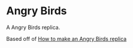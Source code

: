 # Angry Birds

A Angry Birds replica.

Based off of [How to make an Angry Birds replica](https://www.youtube.com/watch?v=QM8M0RainRI)
